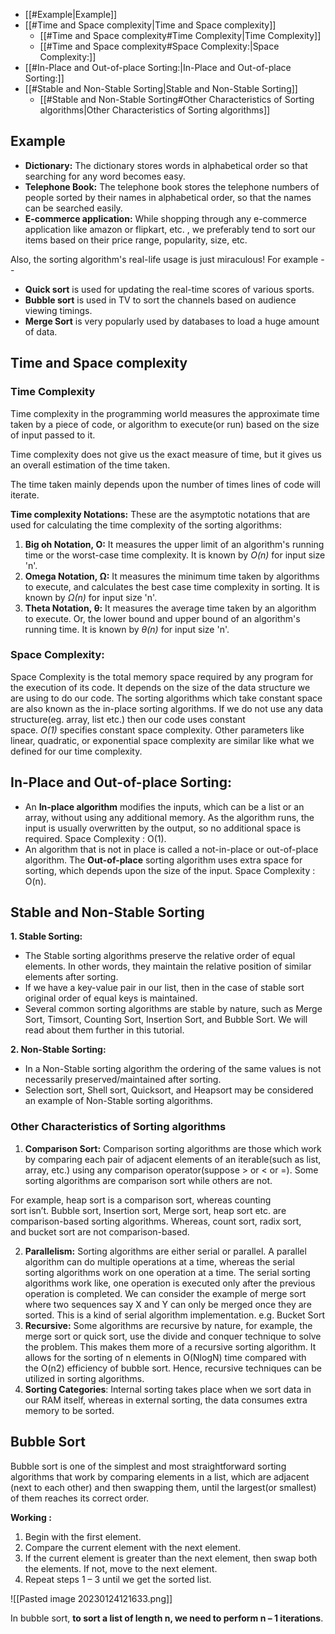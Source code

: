 - [[#Example|Example]]
- [[#Time and Space complexity|Time and Space complexity]]
	- [[#Time and Space complexity#Time Complexity|Time Complexity]]
	- [[#Time and Space complexity#Space Complexity:|Space Complexity:]]
- [[#In-Place and Out-of-place Sorting:|In-Place and Out-of-place Sorting:]]
- [[#Stable and Non-Stable Sorting|Stable and Non-Stable Sorting]]
	- [[#Stable and Non-Stable Sorting#Other Characteristics of Sorting algorithms|Other Characteristics of Sorting algorithms]]

## Example

-   **Dictionary:** The dictionary stores words in alphabetical order so that searching for any word becomes easy.
-   **Telephone Book:** The telephone book stores the telephone numbers of people sorted by their names in alphabetical order, so that the names can be searched easily.
-   **E-commerce application:** While shopping through any e-commerce application like amazon or flipkart, etc. , we preferably tend to sort our items based on their price range, popularity, size, etc.

Also, the sorting algorithm's real-life usage is just miraculous! For example --

-   **Quick sort** is used for updating the real-time scores of various sports.
-   **Bubble sort** is used in TV to sort the channels based on audience viewing timings.
-   **Merge Sort** is very popularly used by databases to load a huge amount of data.

## Time and Space complexity

### Time Complexity

Time complexity in the programming world measures the approximate time taken by a piece of code, or algorithm to execute(or run) based on the size of input passed to it.

Time complexity does not give us the exact measure of time, but it gives us an overall estimation of the time taken.

The time taken mainly depends upon the number of times lines of code will iterate.

**Time complexity Notations:** These are the asymptotic notations that are used for calculating the time complexity of the sorting algorithms:

1.  **Big oh Notation, O:** It measures the upper limit of an algorithm's running time or the worst-case time complexity. It is known by *O(n)* for input size 'n'.
2.  **Omega Notation, Ω:** It measures the minimum time taken by algorithms to execute, and calculates the best case time complexity in sorting. It is known by *Ω(n)* for input size 'n'.
3.  **Theta Notation, θ:** It measures the average time taken by an algorithm to execute. Or, the lower bound and upper bound of an algorithm's running time. It is known by *θ(n)* for input size 'n'.

### Space Complexity:

Space Complexity is the total memory space required by any program for the execution of its code. It depends on the size of the data structure we are using to do our code. The sorting algorithms which take constant space are also known as the in-place sorting algorithms. If we do not use any data structure(eg. array, list etc.) then our code uses constant space. *O(1)* specifies constant space complexity. Other parameters like linear, quadratic, or exponential space complexity are similar like what we defined for our time complexity.

## In-Place and Out-of-place Sorting:
-   An **In-place algorithm** modifies the inputs, which can be a list or an array, without using any additional memory. As the algorithm runs, the input is usually overwritten by the output, so no additional space is required. Space Complexity : O(1).
- An algorithm that is not in place is called a not-in-place or out-of-place algorithm. The **Out-of-place** sorting algorithm uses extra space for sorting, which depends upon the size of the input. Space Complexity : O(n).

## Stable and Non-Stable Sorting 
**1. Stable Sorting:**

-   The Stable sorting algorithms preserve the relative order of equal elements. In other words, they maintain the relative position of similar elements after sorting.
-   If we have a key-value pair in our list, then in the case of stable sort original order of equal keys is maintained.
-   Several common sorting algorithms are stable by nature, such as Merge Sort, Timsort, Counting Sort, Insertion Sort, and Bubble Sort. We will read about them further in this tutorial.

**2. Non-Stable Sorting:**

-   In a Non-Stable sorting algorithm the ordering of the same values is not necessarily preserved/maintained after sorting.
-   Selection sort, Shell sort, Quicksort, and Heapsort may be considered an example of Non-Stable sorting algorithms.

### Other Characteristics of Sorting algorithms

1.  **Comparison Sort:** Comparison sorting algorithms are those which work by comparing each pair of adjacent elements of an iterable(such as list, array, etc.) using any comparison operator(suppose > or < or =). Some sorting algorithms are comparison sort while others are not.

For example, heap sort is a comparison sort, whereas counting sort isn’t. Bubble sort, Insertion sort, Merge sort, heap sort etc. are comparison-based sorting algorithms. Whereas, count sort, radix sort, and bucket sort are not comparison-based.

2.  **Parallelism:** Sorting algorithms are either serial or parallel. A parallel algorithm can do multiple operations at a time, whereas the serial sorting algorithms work on one operation at a time. The serial sorting algorithms work like, one operation is executed only after the previous operation is completed. We can consider the example of merge sort where two sequences say X and Y can only be merged once they are sorted. This is a kind of serial algorithm implementation. e.g. Bucket Sort
3.  **Recursive:** Some algorithms are recursive by nature, for example, the merge sort or quick sort, use the divide and conquer technique to solve the problem. This makes them more of a recursive sorting algorithm. It allows for the sorting of n elements in O(NlogN) time compared with the O(n2) efficiency of bubble sort. Hence, recursive techniques can be utilized in sorting algorithms.
4. **Sorting Categories**: Internal sorting takes place when we sort data in our RAM itself, whereas in external sorting, the data consumes extra memory to be sorted.


## Bubble Sort

Bubble sort is one of the simplest and most straightforward sorting algorithms that work by comparing elements in a list, which are adjacent (next to each other) and then swapping them, until the largest(or smallest) of them reaches its correct order.

**Working :**
1.  Begin with the first element.
2.  Compare the current element with the next element.
3.  If the current element is greater than the next element, then swap both the elements. If not, move to the next element.
4.  Repeat steps 1 – 3 until we get the sorted list.

![[Pasted image 20230124121633.png]]

In bubble sort, **to sort a list of length n, we need to perform n – 1 iterations**.